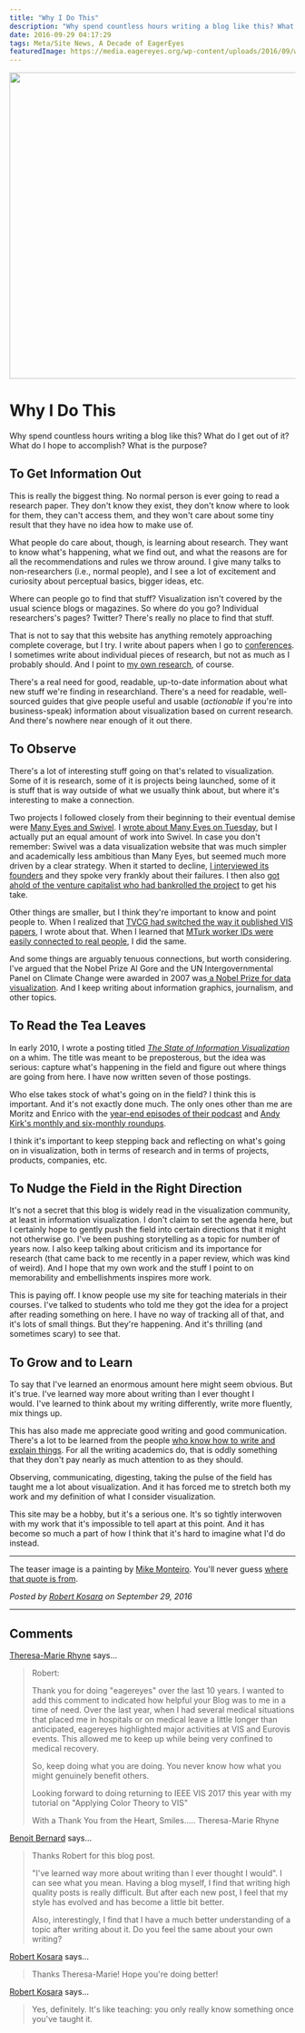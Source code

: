 ```yaml
---
title: "Why I Do This"
description: "Why spend countless hours writing a blog like this? What do I get out of it? What do I hope to accomplish? What is the purpose?"
date: 2016-09-29 04:17:29
tags: Meta/Site News, A Decade of EagerEyes
featuredImage: https://media.eagereyes.org/wp-content/uploads/2016/09/why-teaser.jpg
---
```


<p align="center"><img src="https://media.eagereyes.org/wp-content/uploads/2016/09/why-teaser.jpg" width="720" height="540" /></p>

# Why I Do This

Why spend countless hours writing a blog like this? What do I get out of it? What do I hope to accomplish? What is the purpose?

## To Get Information Out

This is really the biggest thing. No normal person is ever going to read a research paper. They don't know they exist, they don't know where to look for them, they can't access them, and they won't care about some tiny result that they have no idea how to make use of.

What people do care about, though, is learning about research. They want to know what's happening, what we find out, and what the reasons are for all the recommendations and rules we throw around. I give many talks to non-researchers (i.e., normal people), and I see a lot of excitement and curiosity about perceptual basics, bigger ideas, etc.

Where can people go to find that stuff? Visualization isn't covered by the usual science blogs or magazines. So where do you go? Individual researchers's pages? Twitter? There's really no place to find that stuff.

That is not to say that this website has anything remotely approaching complete coverage, but I try. I write about papers when I go to <a href="/tag/conference">conferences</a>. I sometimes write about individual pieces of research, but not as much as I probably should. And I point to <a href="/section/papers">my own research</a>, of course.

There's a real need for good, readable, up-to-date information about what new stuff we're finding in researchland. There's a need for readable, well-sourced guides that give people useful and usable (<em>actionable</em> if you're into business-speak) information about visualization based on current research. And there's nowhere near enough of it out there.

## To Observe

There's a lot of interesting stuff going on that's related to visualization. Some of it is research, some of it is projects being launched, some of it is stuff that is way outside of what we usually think about, but where it's interesting to make a connection.

Two projects I followed closely from their beginning to their eventual demise were <a href="/criticism/swivel-vs-many-eyes">Many Eyes and Swivel</a>. I <a href="/blog/2016/the-controversies">wrote about Many Eyes on Tuesday</a>, but I actually put an equal amount of work into Swivel. In case you don't remember: Swivel was a data visualization website that was much simpler and academically less ambitious than Many Eyes, but seemed much more driven by a clear strategy. When it started to decline, <a href="/criticism/the-rise-and-fall-of-swivel">I interviewed its founders</a> and they spoke very frankly about their failures. I then also <a href="/criticism/swivel-part-2-solving-a-single-problem">got ahold of the venture capitalist who had bankrolled the project</a> to get his take.

Other things are smaller, but I think they're important to know and point people to. When I realized that <a href="/blog/2015/vis-proceedings-now-in-the-january-issue-of-tvcg">TVCG had switched the way it published VIS papers</a>, I wrote about that. When I learned that <a href="/blog/2016/mturk-ids-are-not-anonymous">MTurk worker IDs were easily connected to real people</a>, I did the same.

And some things are arguably tenuous connections, but worth considering. I've argued that the Nobel Prize Al Gore and the UN Intergovernmental Panel on Climate Change were awarded in 2007 was<a href="/blog/2007/nobel-prize-for-charts"> a Nobel Prize for data visualization</a>. And I keep writing about information graphics, journalism, and other topics.

## To Read the Tea Leaves

In early 2010, I wrote a posting titled <a href="/blog/2010/state-of-infovis-2010"><em>The State of Information Visualization</em></a> on a whim. The title was meant to be preposterous, but the idea was serious: capture what's happening in the field and figure out where things are going from here. I have now written seven of those postings.

Who else takes stock of what's going on in the field? I think this is important. And it's not exactly done much. The only ones other than me are Moritz and Enrico with the <a href="http://datastori.es">year-end episodes of their podcast</a> and <a href="http://visualisingdata.com">Andy Kirk's monthly and six-monthly roundups</a>.

I think it's important to keep stepping back and reflecting on what's going on in visualization, both in terms of research and in terms of projects, products, companies, etc.

## To Nudge the Field in the Right Direction

It's not a secret that this blog is widely read in the visualization community, at least in information visualization. I don't claim to set the agenda here, but I certainly hope to gently push the field into certain directions that it might not otherwise go. I've been pushing storytelling as a topic for number of years now. I also keep talking about criticism and its importance for research (that came back to me recently in a paper review, which was kind of weird). And I hope that my own work and the stuff I point to on memorability and embellishments inspires more work.

This is paying off. I know people use my site for teaching materials in their courses. I've talked to students who told me they got the idea for a project after reading something on here. I have no way of tracking all of that, and it's lots of small things. But they're happening. And it's thrilling (and sometimes scary) to see that.

## To Grow and to Learn

To say that I've learned an enormous amount here might seem obvious. But it's true. I've learned way more about writing than I ever thought I would. I've learned to think about my writing differently, write more fluently, mix things up.

This has also made me appreciate good writing and good communication. There's a lot to be learned from the people <a href="/blog/2015/review-munroes-thing-explainer-and-pinkers-sense-of-style">who know how to write and explain things</a>. For all the writing academics do, that is oddly something that they don't pay nearly as much attention to as they should.

Observing, communicating, digesting, taking the pulse of the field has taught me a lot about visualization. And it has forced me to stretch both my work and my definition of what I consider visualization.

This site may be a hobby, but it's a serious one. It's so tightly interwoven with my work that it's impossible to tell apart at this point. And it has become so much a part of how I think that it's hard to imagine what I'd do instead.

<hr />

The teaser image is a painting by <a href="https://twitter.com/monteiro">Mike Monteiro</a>. You'll never guess <a href="http://www.grammarphobia.com/blog/2011/10/bridges.html">where that quote is from</a>.


_Posted by <a href="/about">Robert Kosara</a> on September 29, 2016_


<aside class="comments">

---
## Comments

<a href="http://theresamariehyne.com" rel="nofollow noopener" target="_blank">Theresa-Marie Rhyne</a> says…
>	Robert:  
>	
>	Thank you for doing "eagereyes" over the last 10 years.  I wanted to add this comment to indicated how helpful your Blog was to me in a time of need.  Over the last year, when I had several medical situations that placed me in hospitals or on medical leave a little longer than anticipated, eagereyes highlighted major activities at VIS and Eurovis events.  This allowed me to keep up while being very confined to medical recovery. 
>	
>	So, keep doing what you are doing.  You never know how what you might genuinely benefit others.
>	
>	Looking forward to doing returning to IEEE VIS 2017 this year with my tutorial on "Applying Color Theory to VIS" 
>	
>	With a Thank You from the Heart,   Smiles..... Theresa-Marie Rhyne

<a href="https://benbernardblog.com" rel="nofollow noopener" target="_blank">Benoit Bernard</a> says…
>	Thanks Robert for this blog post.
>	
>	"I've learned way more about writing than I ever thought I would". I can see what you mean. Having a blog myself, I find that writing high quality posts is really difficult. But after each new post, I feel that my style has evolved and has become a little bit better.
>	
>	Also, interestingly, I find that I have a much better understanding of a topic after writing about it. Do you feel the same about your own writing?

<a href="/about" rel="nofollow noopener" target="_blank">Robert Kosara</a> says…
>	Thanks Theresa-Marie! Hope you're doing better!

<a href="/about" rel="nofollow noopener" target="_blank">Robert Kosara</a> says…
>	Yes, definitely. It's like teaching: you only really know something once you've taught it.

</aside>

